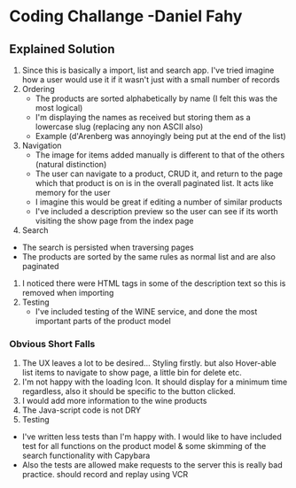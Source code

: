 # Coding Challange -Daniel Fahy


## Explained Solution

1. Since this is basically a import, list and search app. I've tried imagine how a user would use it if it wasn't just with a small number of records
1. Ordering
    * The products are sorted alphabetically by name (I felt this was the most logical)
    * I'm displaying the names as received but storing them as a lowercase slug (replacing any non ASCII also)
    * Example (d'Arenberg was annoyingly being put at the end of the list)
1. Navigation
    * The image for items added manually is different to that of the others (natural distinction)
    * The user can navigate to a product, CRUD it, and return to the page which that product is on is in the overall paginated list. It acts like memory for the user
    * I imagine this would be great if editing a number of similar products
    * I've included a description preview so the user can see if its worth visiting the show page from the index page
1. Search
  * The search is persisted when traversing pages
  * The products are sorted by the same rules as normal list and are also paginated
1. I noticed there were HTML tags in some of the description text so this is removed when importing
1. Testing
    * I've included testing of the WINE service, and done the most important parts of the product model


### Obvious Short Falls
1. The UX leaves a lot to be desired... Styling firstly. but also Hover-able list items to navigate to show page, a little bin for delete etc.
2. I'm not happy with the loading Icon. It should display for a minimum time regardless, also it should be specific to the button clicked.
3. I would add more information to the wine products
4. The Java-script code is not DRY
5. Testing
  * I've written less tests than I'm happy with. I would like to have included test for all functions on the product model & some skimming of the search functionality with Capybara
  * Also the tests are allowed make requests to the server this is really bad practice. should record and replay using VCR